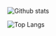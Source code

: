 ![Github stats](https://github-readme-stats-hhamud.vercel.app/api?username=hhamud&theme=dracula&show_icons=true&count_private=true)

![Top Langs](https://github-readme-stats-hhamud.vercel.app/api/top-langs/?layout=compact&theme=dracula&username=hhamud&langs_count=6&count_private=true&show_icons=true)
